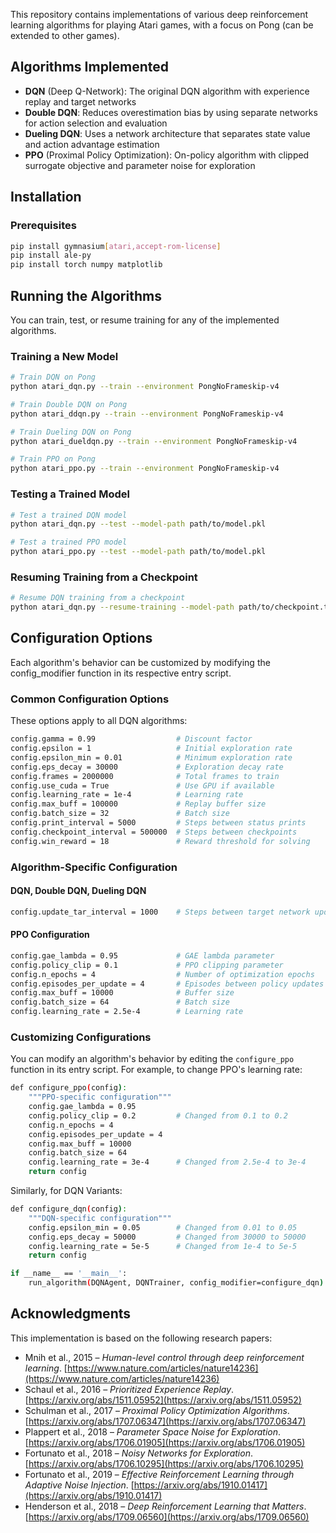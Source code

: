 This repository contains implementations of various deep reinforcement learning algorithms for playing Atari games, with a focus on Pong (can be extended to other games).

## Algorithms Implemented

- **DQN** (Deep Q-Network): The original DQN algorithm with experience replay and target networks
- **Double DQN**: Reduces overestimation bias by using separate networks for action selection and evaluation
- **Dueling DQN**: Uses a network architecture that separates state value and action advantage estimation
- **PPO** (Proximal Policy Optimization): On-policy algorithm with clipped surrogate objective and parameter noise for exploration

## Installation

### Prerequisites
```bash
pip install gymnasium[atari,accept-rom-license]
pip install ale-py
pip install torch numpy matplotlib
```

## Running the Algorithms

You can train, test, or resume training for any of the implemented algorithms.

### Training a New Model

```bash
# Train DQN on Pong
python atari_dqn.py --train --environment PongNoFrameskip-v4

# Train Double DQN on Pong
python atari_ddqn.py --train --environment PongNoFrameskip-v4

# Train Dueling DQN on Pong
python atari_dueldqn.py --train --environment PongNoFrameskip-v4

# Train PPO on Pong
python atari_ppo.py --train --environment PongNoFrameskip-v4
```
### Testing a Trained Model

```bash
# Test a trained DQN model
python atari_dqn.py --test --model-path path/to/model.pkl

# Test a trained PPO model
python atari_ppo.py --test --model-path path/to/model.pkl
```

### Resuming Training from a Checkpoint

```bash
# Resume DQN training from a checkpoint
python atari_dqn.py --resume-training --model-path path/to/checkpoint.tar
```

## Configuration Options
Each algorithm's behavior can be customized by modifying the config_modifier function in its respective entry script.
### Common Configuration Options
These options apply to all DQN algorithms:
```bash
config.gamma = 0.99                  # Discount factor
config.epsilon = 1                   # Initial exploration rate
config.epsilon_min = 0.01            # Minimum exploration rate
config.eps_decay = 30000             # Exploration decay rate
config.frames = 2000000              # Total frames to train
config.use_cuda = True               # Use GPU if available
config.learning_rate = 1e-4          # Learning rate
config.max_buff = 100000             # Replay buffer size
config.batch_size = 32               # Batch size
config.print_interval = 5000         # Steps between status prints
config.checkpoint_interval = 500000  # Steps between checkpoints
config.win_reward = 18               # Reward threshold for solving
```

### Algorithm-Specific Configuration
#### DQN, Double DQN, Dueling DQN
```bash
config.update_tar_interval = 1000    # Steps between target network updates
```
#### PPO Configuration
```bash
config.gae_lambda = 0.95             # GAE lambda parameter
config.policy_clip = 0.1             # PPO clipping parameter
config.n_epochs = 4                  # Number of optimization epochs
config.episodes_per_update = 4       # Episodes between policy updates
config.max_buff = 10000              # Buffer size
config.batch_size = 64               # Batch size
config.learning_rate = 2.5e-4        # Learning rate
```

### Customizing Configurations
You can modify an algorithm's behavior by editing the ``configure_ppo`` function in its entry script. For example, to change PPO's learning rate:
```bash
def configure_ppo(config):
    """PPO-specific configuration"""
    config.gae_lambda = 0.95
    config.policy_clip = 0.2         # Changed from 0.1 to 0.2
    config.n_epochs = 4
    config.episodes_per_update = 4
    config.max_buff = 10000
    config.batch_size = 64
    config.learning_rate = 3e-4      # Changed from 2.5e-4 to 3e-4
    return config
```
Similarly, for DQN Variants:
```bash
def configure_dqn(config):
    """DQN-specific configuration"""
    config.epsilon_min = 0.05        # Changed from 0.01 to 0.05
    config.eps_decay = 50000         # Changed from 30000 to 50000
    config.learning_rate = 5e-5      # Changed from 1e-4 to 5e-5
    return config

if __name__ == '__main__':
    run_algorithm(DQNAgent, DQNTrainer, config_modifier=configure_dqn)
```

## Acknowledgments

This implementation is based on the following research papers:

- Mnih et al., 2015 – *Human-level control through deep reinforcement learning*. [https://www.nature.com/articles/nature14236](https://www.nature.com/articles/nature14236)
- Schaul et al., 2016 – *Prioritized Experience Replay*. [https://arxiv.org/abs/1511.05952](https://arxiv.org/abs/1511.05952)
- Schulman et al., 2017 – *Proximal Policy Optimization Algorithms*. [https://arxiv.org/abs/1707.06347](https://arxiv.org/abs/1707.06347)
- Plappert et al., 2018 – *Parameter Space Noise for Exploration*. [https://arxiv.org/abs/1706.01905](https://arxiv.org/abs/1706.01905)
- Fortunato et al., 2018 – *Noisy Networks for Exploration*. [https://arxiv.org/abs/1706.10295](https://arxiv.org/abs/1706.10295)
- Fortunato et al., 2019 – *Effective Reinforcement Learning through Adaptive Noise Injection*. [https://arxiv.org/abs/1910.01417](https://arxiv.org/abs/1910.01417)
- Henderson et al., 2018 – *Deep Reinforcement Learning that Matters*. [https://arxiv.org/abs/1709.06560](https://arxiv.org/abs/1709.06560)
